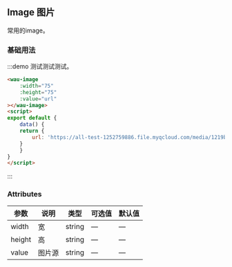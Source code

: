 ## Image 图片
常用的image。

### 基础用法


:::demo 测试测试测试。

```html
<wau-image
    :width="75"
    :height="75"
    :value="url"
></wau-image>
<script>
export default {
    data() {
    return {
        url: 'https://all-test-1252759886.file.myqcloud.com/media/1219bbaa5ce3a945c4adc5c962dc94a7.jpeg'
    }
    }
}
</script>

```
:::

### Attributes
| 参数 | 说明 | 类型   | 可选值                | 默认值 |
| ---- | ---- | ------ | --------------------- | ------ |
| width | 宽 | string | — | —      |
| height | 高 | string | — | —      |
| value | 图片源 | string | — | —      |
